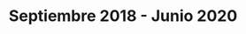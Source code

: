 ---
title: "Septiembre 2018 - Junio 2020"
description: "Grado Medio IT - Sistemas microinformáticos y redes"
summary: "Formación en mantenimiento, redes, y hardware. Fundamentos esenciales de informática profesional."
---